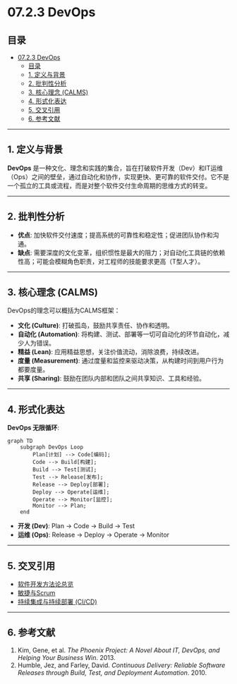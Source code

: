 # 07.2.3 DevOps

## 目录

- [07.2.3 DevOps](#0723-devops)
  - [目录](#目录)
  - [1. 定义与背景](#1-定义与背景)
  - [2. 批判性分析](#2-批判性分析)
  - [3. 核心理念 (CALMS)](#3-核心理念-calms)
  - [4. 形式化表达](#4-形式化表达)
  - [5. 交叉引用](#5-交叉引用)
  - [6. 参考文献](#6-参考文献)

---

## 1. 定义与背景

**DevOps** 是一种文化、理念和实践的集合，旨在打破软件开发（Dev）和IT运维（Ops）之间的壁垒，通过自动化和协作，实现更快、更可靠的软件交付。它不是一个孤立的工具或流程，而是对整个软件交付生命周期的思维方式的转变。

---

## 2. 批判性分析

- **优点**: 加快软件交付速度；提高系统的可靠性和稳定性；促进团队协作和沟通。
- **缺点**: 需要深度的文化变革，组织惯性是最大的阻力；对自动化工具链的依赖性高；可能会模糊角色职责，对工程师的技能要求更高（T型人才）。

---

## 3. 核心理念 (CALMS)

DevOps的理念可以概括为CALMS框架：

- **文化 (Culture)**: 打破孤岛，鼓励共享责任、协作和透明。
- **自动化 (Automation)**: 将构建、测试、部署等一切可自动化的环节自动化，减少人为错误。
- **精益 (Lean)**: 应用精益思想，关注价值流动，消除浪费，持续改进。
- **度量 (Measurement)**: 通过度量和监控来驱动决策，从构建时间到用户行为都要度量。
- **共享 (Sharing)**: 鼓励在团队内部和团队之间共享知识、工具和经验。

---

## 4. 形式化表达

**DevOps 无限循环**:

```mermaid
graph TD
    subgraph DevOps Loop
        Plan[计划] --> Code[编码];
        Code --> Build[构建];
        Build --> Test[测试];
        Test --> Release[发布];
        Release --> Deploy[部署];
        Deploy --> Operate[运维];
        Operate --> Monitor[监控];
        Monitor --> Plan;
    end
```

- **开发 (Dev)**: Plan -> Code -> Build -> Test
- **运维 (Ops)**: Release -> Deploy -> Operate -> Monitor

---

## 5. 交叉引用

- [软件开发方法论总览](./README.md)
- [敏捷与Scrum](./07.2.1_Agile_and_Scrum.md)
- [持续集成与持续部署 (CI/CD)](./07.2.4_CI_CD.md)

---

## 6. 参考文献

1. Kim, Gene, et al. *The Phoenix Project: A Novel About IT, DevOps, and Helping Your Business Win*. 2013.
2. Humble, Jez, and Farley, David. *Continuous Delivery: Reliable Software Releases through Build, Test, and Deployment Automation*. 2010.
